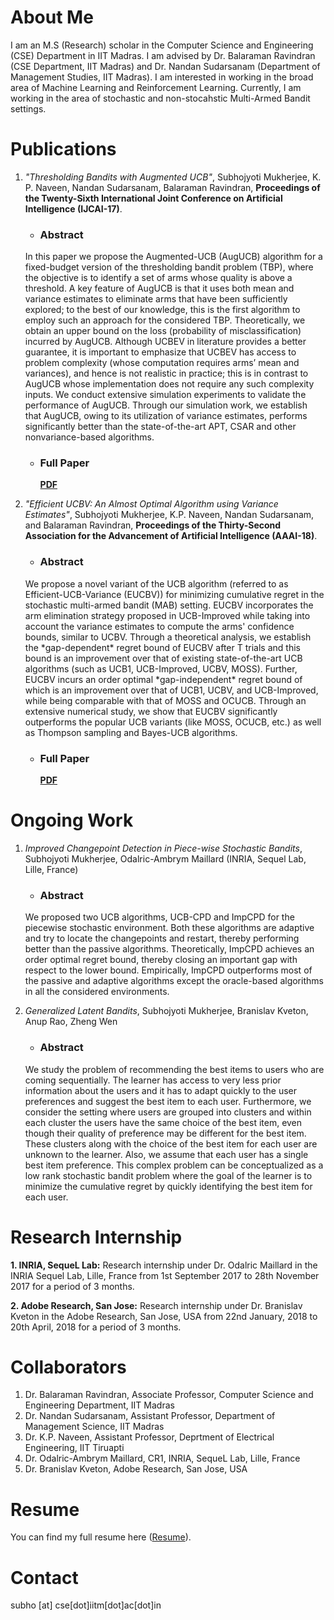 
# About Me

<p> I am an M.S (Research) scholar in the Computer Science and Engineering (CSE) Department in IIT Madras. I am advised by Dr. Balaraman Ravindran (CSE Department, IIT Madras) and Dr. Nandan Sudarsanam (Department of Management Studies, IIT Madras). I am interested in working in the broad area of Machine Learning and Reinforcement Learning. Currently, I am working in the area of stochastic and non-stocahstic Multi-Armed Bandit settings. </p>

# Publications
1. *"Thresholding Bandits with Augmented UCB"*, Subhojyoti Mukherjee, K. P. Naveen, Nandan Sudarsanam, Balaraman Ravindran, **Proceedings of the Twenty-Sixth International Joint Conference on Artificial Intelligence (IJCAI-17)**.
   
   * ### Abstract ###
   
   <p>In this paper we propose the Augmented-UCB (AugUCB) algorithm for a fixed-budget version of the thresholding bandit problem  (TBP), where the objective is to identify a set of arms whose quality is above a threshold. A key feature of AugUCB is that it uses both  mean and variance estimates to eliminate arms that have been sufficiently explored; to the best of our knowledge, this is the first algorithm to employ such an approach for the considered TBP. Theoretically, we obtain an upper bound on the loss (probability of misclassification) incurred by AugUCB. Although UCBEV in literature provides a better guarantee, it is important to emphasize that UCBEV has access to problem complexity (whose computation requires arms’ mean and variances), and hence is not realistic in practice; this is in contrast to AugUCB whose implementation does not require any such complexity inputs. We conduct extensive simulation experiments to validate the performance of AugUCB. Through our simulation work, we establish that AugUCB, owing to its utilization of variance estimates, performs significantly better than the state-of-the-art APT, CSAR and other nonvariance-based algorithms.</p>
   
   * ### Full Paper ###  
   
      [**PDF**](http://static.ijcai.org/proceedings-2017/0350.pdf)

2. *"Efficient UCBV: An Almost Optimal Algorithm using Variance Estimates"*, Subhojyoti Mukherjee, K.P. Naveen, Nandan Sudarsanam, and Balaraman Ravindran, **Proceedings of the Thirty-Second Association for the Advancement of Artificial Intelligence (AAAI-18)**.

   * ### Abstract ###
   
   <p>We propose a novel variant of the UCB algorithm (referred to as Efficient-UCB-Variance (EUCBV)) for minimizing cumulative regret in the stochastic multi-armed bandit (MAB) setting. EUCBV incorporates the arm elimination strategy proposed in UCB-Improved while taking into account the variance estimates to compute the arms' confidence bounds, similar to UCBV. Through a theoretical analysis, we establish the *gap-dependent* regret bound of EUCBV after T trials and this bound is an improvement over that of existing state-of-the-art UCB algorithms (such as UCB1, UCB-Improved, UCBV,  MOSS). Further, EUCBV incurs an order optimal *gap-independent* regret bound of which is an improvement over that of UCB1, UCBV, and UCB-Improved, while being comparable with that of MOSS and OCUCB. Through an extensive numerical study, we show that EUCBV significantly outperforms the popular UCB variants (like MOSS, OCUCB, etc.) as well as Thompson sampling and Bayes-UCB algorithms.</p>
   
   * ### Full Paper ###
   
      [**PDF**](https://arxiv.org/pdf/1711.03591.pdf)

# Ongoing Work

1. *Improved Changepoint Detection in Piece-wise Stochastic Bandits*, Subhojyoti Mukherjee, Odalric-Ambrym Maillard (INRIA, Sequel Lab, Lille, France)

   * ### Abstract ###
   <p>We proposed two UCB algorithms, UCB-CPD and ImpCPD for the piecewise stochastic environment. Both these algorithms are adaptive and try to locate the changepoints and restart, thereby performing better than the passive algorithms. Theoretically, ImpCPD achieves an order optimal regret bound, thereby closing an important gap with respect to the lower bound. Empirically, ImpCPD outperforms most of the passive and adaptive algorithms except the oracle-based algorithms in all the considered environments.</p>

2. *Generalized Latent Bandits*, Subhojyoti Mukherjee, Branislav Kveton, Anup Rao, Zheng Wen

   * ### Abstract ###
   <p> We study the problem of recommending the best items to users who are coming sequentially. The learner has access to very less prior information about the users and it has to adapt quickly to the user preferences and suggest the best item to each user. Furthermore, we consider the setting where users are grouped into clusters and within each cluster the users have the same choice of the best item, even though their quality of preference may be different for the best item. These clusters along with the choice of the best item for each user are unknown to the learner.  Also, we assume that each user has a single best item preference. This complex problem can be conceptualized as a low rank stochastic bandit problem where the goal of the learner is to minimize the cumulative regret by quickly identifying the best item for each user. </p>


# Research Internship
**1. INRIA, SequeL Lab:** Research internship under Dr. Odalric Maillard in the INRIA Sequel Lab, Lille, France from 1st September 2017 to 28th November 2017 for a period of 3 months.

**2. Adobe Research, San Jose:** Research internship under Dr. Branislav Kveton in the Adobe Research, San Jose, USA from 22nd January, 2018 to 20th April, 2018 for a period of 3 months.

# Collaborators

1. Dr. Balaraman Ravindran, Associate Professor, Computer Science and Engineering Department, IIT Madras
2. Dr. Nandan Sudarsanam, Assistant Professor, Department of Management Science, IIT Madras
3. Dr. K.P. Naveen, Assistant Professor, Deprtment of Electrical Engineering, IIT Tiruapti
4. Dr. Odalric-Ambrym Maillard, CR1, INRIA, SequeL Lab, Lille, France
5. Dr. Branislav Kveton, Adobe Research, San Jose, USA

# Resume

You can find my full resume here ([Resume](https://github.com/Subhojyoti/CV/blob/master/subho_cv.pdf)).

# Contact 

subho [at] cse[dot]iitm[dot]ac[dot]in

